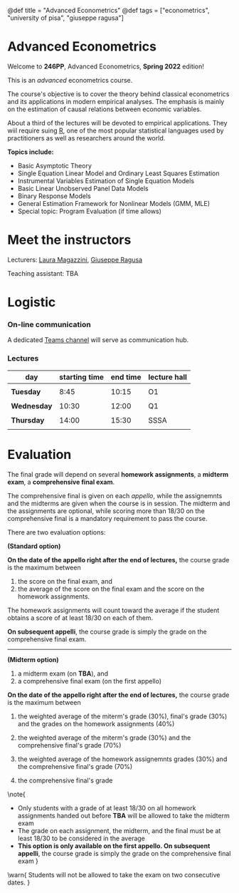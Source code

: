 @def title = "Advanced Econometrics"
@def tags = ["econometrics", "university of pisa", "giuseppe ragusa"]

# Advanced Econometrics

Welcome to **246PP**, Advanced Econometrics, **Spring 2022** edition!

This is an _advanced_ econometrics course. 

The course's objective is to cover the theory behind classical econometrics and its applications in modern empirical analyses. The emphasis is mainly on the estimation of causal relations between economic variables. 

About a third of the lectures will be devoted to empirical applications. They wiil require suing [R](https://cran.r-project.org), one of the most popular statistical languages used by practitioners as well as researchers around the world. 


**Topics include:**

 - Basic Asymptotic Theory
 - Single Equation Linear Model and Ordinary Least Squares Estimation
 - Instrumental Variables Estimation of Single Equation Models
 - Basic Linear Unobserved Panel Data Models
 - Binary Response Models
 - General Estimation Framework for Nonlinear Models (GMM, MLE)
 - Special topic: Program Evaluation (if time allows)

# Meet the instructors

Lecturers: [Laura Magazzini](https://sites.google.com/site/magazzinilaura/home), [Giuseppe Ragusa](https://gragusa.org)

Teaching assistant: TBA

# Logistic

### On-line communication

A dedicated [Teams channel](https://teams.microsoft.com/l/team/19%3a_mabtpw0PsAtlcH75W9fTdKYznAqMhVULXmcKD0L7nI1%40thread.tacv2/conversations?groupId=881778be-f31e-4b27-9d4c-bd2e60d6b58a&tenantId=c7456b31-a220-47f5-be52-473828670aa1) will serve as communication hub. 


### Lectures 

| day           | starting time | end time | lecture hall |
| ------------- | ------------- | -------- | ------------ |
|               |               |          |              |
| **Tuesday**   | 8:45          | 10:15    | O1           |
|               |               |          |              |
| **Wednesday** | 10:30         | 12:00    | Q1           |
|               |               |          |              |
| **Thursday**  | 14:00         | 15:30    | SSSA         |
|               |               |          |              |


<!-- Links and instructions for the live streams will be made available on [Teams](https://teams.microsoft.com/l/team/19%3a3b04a0e7a517448aa84b1525fe986553%40thread.tacv2/conversations?groupId=3734028b-c82f-4a44-90d0-e5d52f8df440&tenantId=c7456b31-a220-47f5-be52-473828670aa1)).


\note{
There is a **Tuesday slot (14:00, B01 Piagge)** reserved for blended lectures and lab sessions. We will move the Friday or the Thursday lecture to this slot from time to time. 

We will communicate in advance when the Tuesday lecture slot is used.
} -->

# Evaluation

The final grade will depend on several **homework assignments**, a **midterm exam**, a **comprehensive final exam**.
 
The comprehensive final is given on each _appello_, while the assignemnts and the midterms are given when the course is in session. The midterm and the assignments are optional, while scoring more than 18/30 on the comprehensive final is a mandatory requirement to pass the course. 

There are two evaluation options:

**(Standard option)**

**On the date of the appello right after the end of lectures,** the course grade is the maximum between 

1. the score on the final exam, and 
2. the average of the score on the final exam and the score on the homework assignments. 

The homework assignments will count toward the average if the student obtains a score of at least 18/30 on each of them.

**On subsequent appelli**, the course grade is simply the grade on the comprehensive final exam.

---

**(Midterm option)**

1. a midterm exam (on **TBA**), and 
2. a comprehensive final exam (on the first appello)

**On the date of the appello right after the end of lectures,** the course grade is the maximum between

1. the weighted average of the miterm's grade (30%), final's grade (30%) and the grades on the homework assignments (40%)

2. the weighted average of the miterm's grade (30%) and the comprehensive final's grade (70%) 

3. the weighted average of the homework assignemnts grades (30%) and the comprehensive final's grade (70%) 

5. the comprehensive final's grade


\note{
- Only students with a grade of at least 18/30 on all homework assignments handed out before **TBA** will be allowed to take the midterm exam
- The grade on each assignment, the midterm, and the final must be at least 18/30 to be considered in the average
- **This option is only available on the first appello. On subsequent appelli**, the course grade is simply the grade on the comprehensive final exam
}

\warn{
Students will not be allowed to take the exam on two consecutive dates.
}
